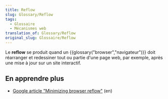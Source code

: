 ```yaml
---
title: Reflow
slug: Glossary/Reflow
tags:
  - Glossaire
  - Mécanismes web
translation_of: Glossary/Reflow
original_slug: Glossaire/Reflow
---
```

Le **reflow** se produit quand un {{glossary("browser","navigateur")}} doit réarranger et redessiner tout ou partie d'une page web, par exemple, après une mise à jour sur un site interactif.

## En apprendre plus

- [Google article "Minimizing browser reflow"](https://developers.google.com/speed/articles/reflow) (en)
